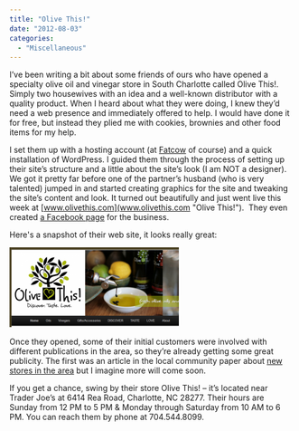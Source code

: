 ```yaml
---
title: "Olive This!"
date: "2012-08-03"
categories: 
  - "Miscellaneous"
---
```


I’ve been writing a bit about some friends of ours who have opened a specialty olive oil and vinegar store in South Charlotte called Olive This!. Simply two housewives with an idea and a well-known distributor with a quality product. When I heard about what they were doing, I knew they’d need a web presence and immediately offered to help. I would have done it for free, but instead they plied me with cookies, brownies and other food items for my help.

I set them up with a hosting account (at [Fatcow](http://www.fatcow.com/join/index.bml?AffID=607551 "FatCow") of course) and a quick installation of WordPress. I guided them through the process of setting up their site’s structure and a little about the site’s look (I am NOT a designer). We got it pretty far before one of the partner’s husband (who is very talented) jumped in and started creating graphics for the site and tweaking the site’s content and look. It turned out beautifully and just went live this week at [www.olivethis.com](www.olivethis.com "Olive This!").  They even created [a Facebook page](http://www.facebook.com/pages/Olive-This/348742675204684 "Olive This! Facebook Page") for the business.

Here's a snapshot of their web site, it looks really great:

[![Olive This! Web Site](images/olivethis_site_snap-300x141.png "Olive This! Web Site")](http://www.thewargos.com/wp-content/uploads/2012/08/olivethis_site_snap.png)

Once they opened, some of their initial customers were involved with different publications in the area, so they’re already getting some great publicity. The first was an article in the local community paper about [new stores in the area](http://www.charlotteobserver.com/2012/08/01/3407032/new-stores-opening-all-over-the.html "New Stores Opening in the Area") but I imagine more will come soon.

If you get a chance, swing by their store Olive This! – it’s located near Trader Joe’s at 6414 Rea Road, Charlotte, NC 28277. Their hours are Sunday from 12 PM to 5 PM & Monday through Saturday from 10 AM to 6 PM. You can reach them by phone at 704.544.8099.
